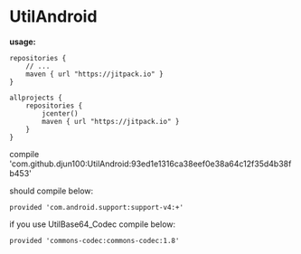 # UtilAndroid
**usage:**

    repositories {
    	// ...
    	maven { url "https://jitpack.io" }
    }

    allprojects {
    	repositories {
    		jcenter()
    		maven { url "https://jitpack.io" }
    	}
    }


compile 'com.github.djun100:UtilAndroid:93ed1e1316ca38eef0e38a64c12f35d4b38fb453'

should compile below:

    provided 'com.android.support:support-v4:+'

if you use UtilBase64_Codec compile below:

    provided 'commons-codec:commons-codec:1.8'